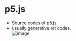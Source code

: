 # p5.js
- Source codes of p5.js  
- usually generative art codes.  
![image](https://user-images.githubusercontent.com/61646760/128827260-c5f33006-cfb6-48fe-a1ef-af3c8c4ebde2.png)
